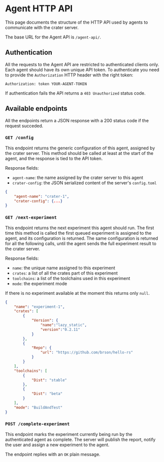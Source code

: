 # Agent HTTP API

This page documents the structure of the HTTP API used by agents to communicate
with the crater server.

The base URL for the Agent API is `/agent-api/`.

## Authentication

All the requests to the Agent API are restricted to authenticated clients only.
Each agent should have its own unique API token. To authenticate you need to
provide the `Authorization` HTTP header with the right token:

```
Authorization: token YOUR-AGENT-TOKEN
```

If authentication fails the API returns a `403 Unauthorized` status code.

## Available endpoints

All the endpoints return a JSON response with a 200 status code if the request
succeded.

### `GET /config`

This endpoint returns the generic configuration of this agent, assigned by the
crater server. This method should be called at least at the start of the agent,
and the response is tied to the API token.

Response fields:

* `agent-name`: the name assigned by the crater server to this agent
* `crater-config`: the JSON serialized content of the server's `config.toml`

```json
{
    "agent-name": "crater-1",
    "crater-config": {...}
}
```

### `GET /next-experiment`

This endpoint returns the next experiment this agent should run. The first time
this method is called the first queued experiment is assigned to the agent, and
its configuration is returned. The same configuration is returned for all the
following calls, until the agent sends the full experiment result to the crater
server.

Response fields:

* `name`: the unique name assigned to this experiment
* `crates`: a list of all the crates part of this experiment
* `toolchains`: a list of the toolchains used in this experiment
* `mode`: the experiment mode

If there is no experiment available at the moment this returns only `null`.

```json
{
    "name": "experiment-1",
    "crates": [
        {
            "Version": {
                "name":"lazy_static",
                "version":"0.2.11"
            }
        },
        {
            "Repo": {
                "url": "https://github.com/brson/hello-rs"
            }
        }
    ],
    "toolchains": [
        {
            "Dist": "stable"
        },
        {
            "Dist": "beta"
        }
    ],
    "mode": "BuildAndTest"
}
```

### `POST /complete-experiment`

This endpoint marks the experiment currently being run by the authenticated
agent as complete. The server will publish the report, notify the user and
assign a new experiment to the agent.

The endpoint replies with an `OK` plain message.
